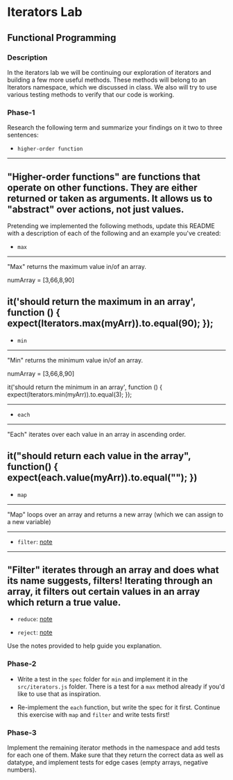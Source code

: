 # Iterators Lab
## Functional Programming


### Description

In the iterators lab we will be continuing our exploration of iterators and building a few more useful methods. These methods will belong to an Iterators namespace, which we discussed in class. We also will try to use various testing methods to verify that our code is working.


### Phase-1

Research the following term and summarize your findings on it two to three sentences:

* `higher-order function`
----
"Higher-order functions" are functions that operate on other functions. They are either returned or taken as arguments. It allows us to "abstract" over actions, not just values.
----


Pretending we implemented the following methods, update this README with a description of each of the following and an example you've created:

* `max`
----
"Max" returns the maximum value in/of an array.

numArray = [3,66,8,90]

it('should return the maximum in an array', function () {
      expect(Iterators.max(myArr)).to.equal(90);
    });
----


* `min`
----
"Min" returns the minimum value in/of an array.

numArray = [3,66,8,90]

it('should return the minimum in an array', function () {
  expect(Iterators.min(myArr)).to.equal(3);
});

----


* `each`
----
"Each" iterates over each value in an array in ascending order.

it("should return each value in the array", function() {
  expect(each.value(myArr)).to.equal("");
})
----


* `map`
----
"Map" loops over an array and returns a new array (which we can assign to a new variable)




----

* `filter`: [note](https://developer.mozilla.org/en-US/docs/Web/JavaScript/Reference/Global_Objects/Array/filter)
----
"Filter" iterates through an array and does what its name suggests, filters! Iterating through an array, it filters out certain values in an array which return a true value.
----


* `reduce`: [note](https://developer.mozilla.org/en-US/docs/Web/JavaScript/Reference/Global_Objects/Array/reduce)


* `reject`: [note](http://underscorejs.org/#reject)

Use the notes provided to help guide you explanation.



### Phase-2

* Write a test in the `spec` folder for `min` and implement it in the `src/iterators.js` folder. There is a test for a `max` method already if you'd like to use that as inspiration.

* Re-implement the `each` function, but write the spec for it first. Continue this exercise with `map` and `filter` and write tests first!


### Phase-3

Implement the remaining iterator methods in the namespace and add tests for each one of them. Make sure that they return the correct data as well as datatype, and implement tests for edge cases (empty arrays, negative numbers).

